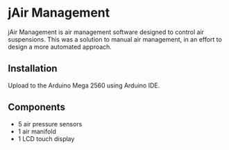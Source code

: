 # jAir Management

jAir Management is air management software designed to control air suspensions. This was a solution to manual air management, in an effort to design a more automated approach.

## Installation

Upload to the Arduino Mega 2560 using Arduino IDE.

## Components
 - 5 air pressure sensors
 - 1 air manifold
 - 1 LCD touch display
